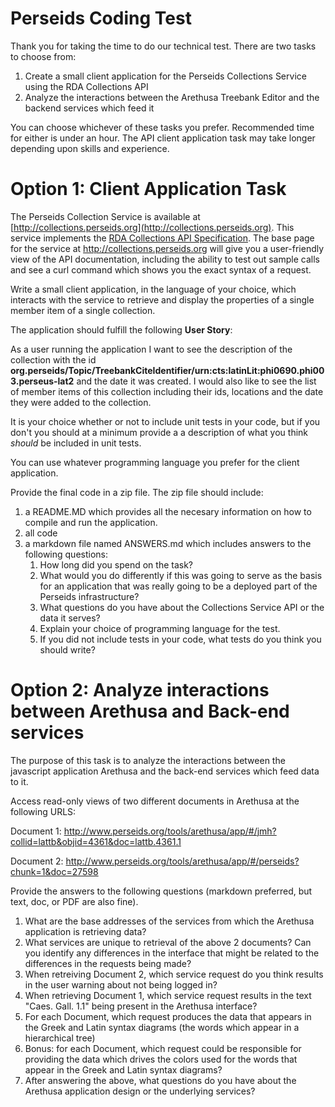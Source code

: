 Perseids Coding Test
===================

Thank you for taking the time to do our technical test. There are two tasks to choose from:

1. Create a small client application for the Perseids Collections Service using the RDA Collections API
2. Analyze the interactions between the Arethusa Treebank Editor and the backend services which feed it

You can choose whichever of these tasks you prefer. Recommended time for either is under an hour. The API client application task may take longer depending upon skills and experience.


Option 1: Client Application Task
=================================

The Perseids Collection Service is available at [http://collections.perseids.org](http://collections.perseids.org).  This service implements the [RDA Collections API Specification](https://github.com/RDACollectionsWG/specification). The base page for the service at http://collections.perseids.org will give you a user-friendly view of the API documentation, including the ability to test out sample calls and see a curl command which shows you the exact syntax of a request.

Write a small client application, in the language of your choice, which interacts with the service to retrieve and display the properties of a single member item of a single collection.

The application should fulfill the following __User Story__:

As a user running the application I want to see the description of the collection with the id __org.perseids/Topic/TreebankCiteIdentifier/urn:cts:latinLit:phi0690.phi003.perseus-lat2__ and the date it was created. I would also like to see the list of member items of this collection including their ids, locations and the date they were added to the collection.

It is your choice whether or not to include unit tests in your code, but if you don't you should at a minimum provide a a description of what you think *should* be included in unit tests.

You can use whatever programming language you prefer for the client application. 

Provide the final code in a zip file. The zip file should include:

1. a README.MD which provides all the necesary information on how to compile and run the application.
2. all code
3. a markdown file named ANSWERS.md which includes answers to the following questions:
   1. How long did you spend on the task? 
   2. What would you do differently if this was going to serve as the basis for an application that was really going to be a deployed part of the Perseids infrastructure?
   3. What questions do you have about the Collections Service API or the data it serves?
   4. Explain your choice of programming language for the test.
   5. If you did not include tests in your code, what tests do you think you should write?
   
Option 2: Analyze interactions between Arethusa and Back-end services
=====================================================================

The purpose of this task is to analyze the interactions between the javascript application Arethusa and the back-end services which feed data to it.

Access read-only views of two different documents in Arethusa at the following URLS:

Document 1: http://www.perseids.org/tools/arethusa/app/#/jmh?collid=lattb&objid=4361&doc=lattb.4361.1

Document 2: http://www.perseids.org/tools/arethusa/app/#/perseids?chunk=1&doc=27598

Provide the answers to the following questions (markdown preferred, but text, doc, or PDF are also fine).

1. What are the base addresses of the services from which the Arethusa application is retrieving data?
2. What services are unique to retrieval of the above 2 documents? Can you identify any differences in the interface that might be related to the differences in the requests being made?
3. When retreiving Document 2, which service request do you think results in the user warning about not being logged in?
4. When retrieving Document 1, which service request results in the text "Caes. Gall. 1.1" being present in the Arethusa interface?
5. For each Document, which request produces the data that appears in the Greek and Latin syntax diagrams (the words which appear in a hierarchical tree)
6. Bonus: for each Document, which request could be responsible for providing the data which drives the colors used for the words that appear in the Greek and Latin syntax diagrams?
7. After answering the above, what questions do you have about the Arethusa application design or the underlying services?






   







